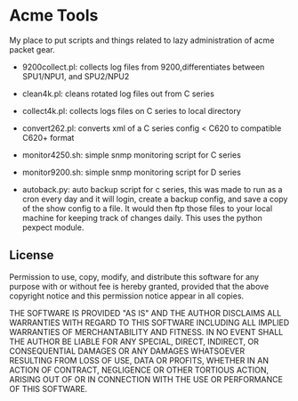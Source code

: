 # Acme Tools

My place to put scripts and things related to lazy administration of acme packet gear.

- 9200collect.pl: collects log files from 9200,differentiates between
  SPU1/NPU1, and SPU2/NPU2
- clean4k.pl: cleans rotated log files out from C series
- collect4k.pl: collects logs files on C series to local directory
- convert262.pl: converts xml of a C series config < C620 to compatible
  C620+ format
- monitor4250.sh: simple snmp monitoring script for C series
- monitor9200.sh: simple snmp monitoring script for D series

- autoback.py: auto backup script for c series, this was made to run as
  a cron every day and it will login, create a backup config, and save a
  copy of the show config to a file. It would then ftp those files to your
  local machine for keeping track of changes daily. This uses the python
  pexpect module.

License
-------

Permission to use, copy, modify, and distribute this software for any
purpose with or without fee is hereby granted, provided that the above
copyright notice and this permission notice appear in all copies.

THE SOFTWARE IS PROVIDED "AS IS" AND THE AUTHOR DISCLAIMS ALL WARRANTIES
WITH REGARD TO THIS SOFTWARE INCLUDING ALL IMPLIED WARRANTIES OF
MERCHANTABILITY AND FITNESS. IN NO EVENT SHALL THE AUTHOR BE LIABLE FOR
ANY SPECIAL, DIRECT, INDIRECT, OR CONSEQUENTIAL DAMAGES OR ANY DAMAGES
WHATSOEVER RESULTING FROM LOSS OF USE, DATA OR PROFITS, WHETHER IN AN
ACTION OF CONTRACT, NEGLIGENCE OR OTHER TORTIOUS ACTION, ARISING OUT OF
OR IN CONNECTION WITH THE USE OR PERFORMANCE OF THIS SOFTWARE.
